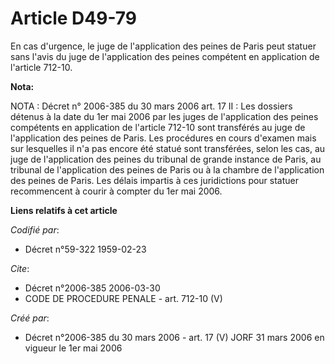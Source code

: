 # Article D49-79

En cas d'urgence, le juge de l'application des peines de Paris peut statuer sans l'avis du juge de l'application des peines
compétent en application de l'article 712-10.

**Nota:**

NOTA : Décret n° 2006-385 du 30 mars 2006 art. 17 II : Les dossiers détenus à la date du 1er mai 2006 par les juges de
l'application des peines compétents en application de l'article  712-10 sont transférés au juge de l'application des peines
de Paris. Les procédures en cours d'examen mais sur lesquelles il n'a pas encore été statué sont transférées, selon les cas,
au juge de l'application des peines du tribunal de grande instance de Paris, au tribunal de l'application des peines de Paris
ou à la chambre de l'application des peines de Paris. Les délais impartis à ces juridictions pour statuer recommencent à
courir à compter du 1er mai 2006.

**Liens relatifs à cet article**

_Codifié par_:

  - Décret n°59-322 1959-02-23

_Cite_:

  - Décret n°2006-385 2006-03-30
  - CODE DE PROCEDURE PENALE - art. 712-10 (V)

_Créé par_:

  - Décret n°2006-385 du 30 mars 2006 - art. 17 (V) JORF 31 mars 2006 en vigueur le 1er mai 2006
